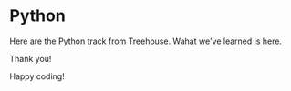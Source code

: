 # Python
Here are the Python track from Treehouse.
Wahat we've learned is here.

Thank you!

Happy coding!
